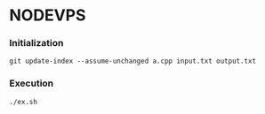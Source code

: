 # NODEVPS

### Initialization

```
git update-index --assume-unchanged a.cpp input.txt output.txt
```

### Execution

```
./ex.sh
```

